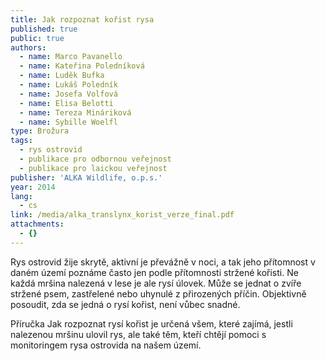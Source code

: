 ```yaml
---
title: Jak rozpoznat kořist rysa
published: true
public: true
authors:
  - name: Marco Pavanello
  - name: Kateřina Poledníková
  - name: Luděk Bufka
  - name: Lukáš Poledník
  - name: Josefa Volfová
  - name: Elisa Belotti
  - name: Tereza Mináriková
  - name: Sybille Woelfl
type: Brožura
tags:
  - rys ostrovid
  - publikace pro odbornou veřejnost
  - publikace pro laickou veřejnost
publisher: 'ALKA Wildlife, o.p.s.'
year: 2014
lang:
  - cs
link: /media/alka_translynx_korist_verze_final.pdf
attachments:
  - {}
---
```

Rys ostrovid žije skrytě, aktivní je převážně v noci, a tak jeho přítomnost v daném území poznáme často jen podle přítomnosti stržené kořisti. Ne každá mršina nalezená v lese je ale rysí úlovek. Může se jednat o zvíře stržené psem, zastřelené nebo uhynulé z přirozených příčin. Objektivně posoudit, zda se jedná o rysí kořist, není vůbec snadné. 

Příručka Jak rozpoznat rysí kořist je určená všem, které zajímá, jestli nalezenou mršinu ulovil rys, ale také těm, kteří chtějí pomoci s monitoringem rysa ostrovida na našem území.
